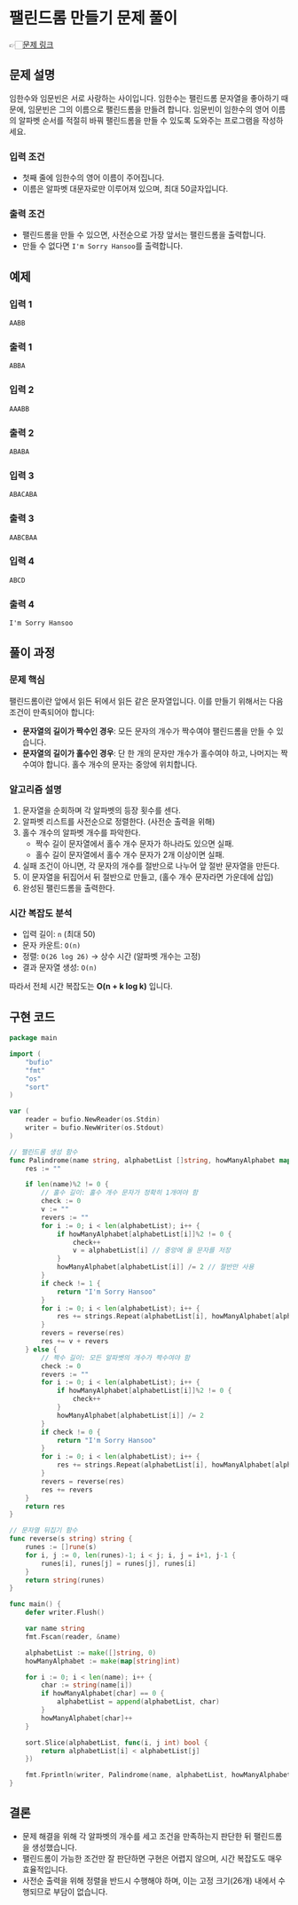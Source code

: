 # 팰린드롬 만들기 문제 풀이
👉🏻[문제 링크](https://www.acmicpc.net/problem/1213)

## 문제 설명
임한수와 임문빈은 서로 사랑하는 사이입니다. 임한수는 팰린드롬 문자열을 좋아하기 때문에, 임문빈은 그의 이름으로 팰린드롬을 만들려 합니다. 임문빈이 임한수의 영어 이름의 알파벳 순서를 적절히 바꿔 팰린드롬을 만들 수 있도록 도와주는 프로그램을 작성하세요.

### 입력 조건
- 첫째 줄에 임한수의 영어 이름이 주어집니다.
- 이름은 알파벳 대문자로만 이루어져 있으며, 최대 50글자입니다.

### 출력 조건
- 팰린드롬을 만들 수 있으면, 사전순으로 가장 앞서는 팰린드롬을 출력합니다.
- 만들 수 없다면 `I'm Sorry Hansoo`를 출력합니다.

## 예제
### 입력 1
```
AABB
```
### 출력 1
```
ABBA
```

### 입력 2
```
AAABB
```
### 출력 2
```
ABABA
```

### 입력 3
```
ABACABA
```
### 출력 3
```
AABCBAA
```

### 입력 4
```
ABCD
```
### 출력 4
```
I'm Sorry Hansoo
```

## 풀이 과정

### 문제 핵심
팰린드롬이란 앞에서 읽든 뒤에서 읽든 같은 문자열입니다. 이를 만들기 위해서는 다음 조건이 만족되어야 합니다:

- **문자열의 길이가 짝수인 경우**: 모든 문자의 개수가 짝수여야 팰린드롬을 만들 수 있습니다.
- **문자열의 길이가 홀수인 경우**: 단 한 개의 문자만 개수가 홀수여야 하고, 나머지는 짝수여야 합니다. 홀수 개수의 문자는 중앙에 위치합니다.

### 알고리즘 설명
1. 문자열을 순회하며 각 알파벳의 등장 횟수를 센다.
2. 알파벳 리스트를 사전순으로 정렬한다. (사전순 출력을 위해)
3. 홀수 개수의 알파벳 개수를 파악한다.
   - 짝수 길이 문자열에서 홀수 개수 문자가 하나라도 있으면 실패.
   - 홀수 길이 문자열에서 홀수 개수 문자가 2개 이상이면 실패.
4. 실패 조건이 아니면, 각 문자의 개수를 절반으로 나누어 앞 절반 문자열을 만든다.
5. 이 문자열을 뒤집어서 뒤 절반으로 만들고, (홀수 개수 문자라면 가운데에 삽입)
6. 완성된 팰린드롬을 출력한다.

### 시간 복잡도 분석
- 입력 길이: `n` (최대 50)
- 문자 카운트: `O(n)`
- 정렬: `O(26 log 26)` → 상수 시간 (알파벳 개수는 고정)
- 결과 문자열 생성: `O(n)`

따라서 전체 시간 복잡도는 **O(n + k log k)** 입니다.

## 구현 코드

```go
package main

import (
	"bufio"
	"fmt"
	"os"
	"sort"
)

var (
	reader = bufio.NewReader(os.Stdin)
	writer = bufio.NewWriter(os.Stdout)
)

// 팰린드롬 생성 함수
func Palindrome(name string, alphabetList []string, howManyAlphabet map[string]int) string {
	res := ""

	if len(name)%2 != 0 {
		// 홀수 길이: 홀수 개수 문자가 정확히 1개여야 함
		check := 0
		v := ""
		revers := ""
		for i := 0; i < len(alphabetList); i++ {
			if howManyAlphabet[alphabetList[i]]%2 != 0 {
				check++
				v = alphabetList[i] // 중앙에 올 문자를 저장
			}
			howManyAlphabet[alphabetList[i]] /= 2 // 절반만 사용
		}
		if check != 1 {
			return "I'm Sorry Hansoo"
		}
		for i := 0; i < len(alphabetList); i++ {
			res += strings.Repeat(alphabetList[i], howManyAlphabet[alphabetList[i]])
		}
		revers = reverse(res)
		res += v + revers
	} else {
		// 짝수 길이: 모든 알파벳의 개수가 짝수여야 함
		check := 0
		revers := ""
		for i := 0; i < len(alphabetList); i++ {
			if howManyAlphabet[alphabetList[i]]%2 != 0 {
				check++
			}
			howManyAlphabet[alphabetList[i]] /= 2
		}
		if check != 0 {
			return "I'm Sorry Hansoo"
		}
		for i := 0; i < len(alphabetList); i++ {
			res += strings.Repeat(alphabetList[i], howManyAlphabet[alphabetList[i]])
		}
		revers = reverse(res)
		res += revers
	}
	return res
}

// 문자열 뒤집기 함수
func reverse(s string) string {
	runes := []rune(s)
	for i, j := 0, len(runes)-1; i < j; i, j = i+1, j-1 {
		runes[i], runes[j] = runes[j], runes[i]
	}
	return string(runes)
}

func main() {
	defer writer.Flush()

	var name string
	fmt.Fscan(reader, &name)

	alphabetList := make([]string, 0)
	howManyAlphabet := make(map[string]int)

	for i := 0; i < len(name); i++ {
		char := string(name[i])
		if howManyAlphabet[char] == 0 {
			alphabetList = append(alphabetList, char)
		}
		howManyAlphabet[char]++
	}

	sort.Slice(alphabetList, func(i, j int) bool {
		return alphabetList[i] < alphabetList[j]
	})

	fmt.Fprintln(writer, Palindrome(name, alphabetList, howManyAlphabet))
}
```

## 결론
- 문제 해결을 위해 각 알파벳의 개수를 세고 조건을 만족하는지 판단한 뒤 팰린드롬을 생성했습니다.
- 팰린드롬이 가능한 조건만 잘 판단하면 구현은 어렵지 않으며, 시간 복잡도도 매우 효율적입니다.
- 사전순 출력을 위해 정렬을 반드시 수행해야 하며, 이는 고정 크기(26개) 내에서 수행되므로 부담이 없습니다.
